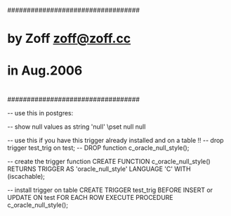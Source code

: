 ##################################
#
# by Zoff <zoff@zoff.cc>
# in Aug.2006
#
##################################


-- use this in postgres:
          
          
-- show null values as string 'null'
\pset null null
          
        
-- use this if you have this trigger already installed and on a table !!
-- drop trigger test_trig on test;
-- DROP function c_oracle_null_style();
 
        
-- create the trigger function
CREATE FUNCTION c_oracle_null_style() RETURNS TRIGGER
   AS 'oracle_null_style' LANGUAGE 'C'
   WITH (iscachable);   
          
-- install trigger on table
CREATE TRIGGER test_trig BEFORE INSERT or UPDATE ON test
  FOR EACH ROW EXECUTE PROCEDURE c_oracle_null_style();

